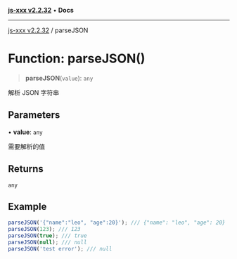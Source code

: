 [**js-xxx v2.2.32**](../README.md) • **Docs**

***

[js-xxx v2.2.32](../README.md) / parseJSON

# Function: parseJSON()

> **parseJSON**(`value`): `any`

解析 JSON 字符串

## Parameters

• **value**: `any`

需要解析的值

## Returns

`any`

## Example

```ts
parseJSON('{"name":"leo", "age":20}'); /// {"name": "leo", "age": 20}
parseJSON(123); /// 123
parseJSON(true); /// true
parseJSON(null); /// null
parseJSON('test error'); /// null
```
